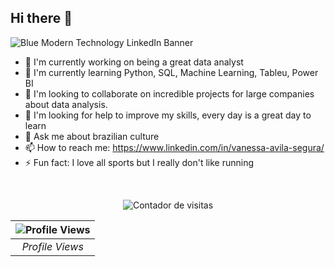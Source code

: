 ## Hi there 👋

![Blue Modern Technology LinkedIn Banner](https://github.com/vannesegurablas/vannesegurablas/assets/162353780/7d1da31b-e536-43e7-ae5f-50f341a3c645)

- 🔭 I'm currently working on being a great data analyst
- 🌱 I'm currently learning Python, SQL, Machine Learning, Tableu, Power BI
- 👯 I'm looking to collaborate on incredible projects for large companies about data analysis.
- 🤔 I'm looking for help to improve my skills, every day is a great day to learn
- 💬 Ask me about brazilian culture
- 📫 How to reach me: https://www.linkedin.com/in/vanessa-avila-segura/
- ⚡ Fun fact: I love all sports but I really don't like running
 </br> 
<p align="center">
  <img src="https://profile-counter.glitch.me/vannesegurablas/count.svg" alt="Contador de visitas" />
</p>


| ![Profile Views](https://profile-counter.glitch.me/vannesegurablas/count.svg) |
|:--:|
| *Profile Views* |


